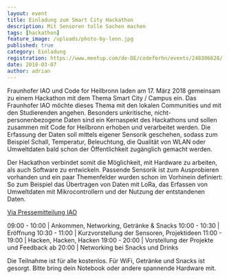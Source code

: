 ```yaml
---
layout: event
title: Einladung zum Smart City Hackathon 
description: Mit Sensoren tolle Sachen machen
tags: [hackathon]
feature_image: /uploads/photo-by-leon.jpg
published: true
category: Einladung
registration: https://www.meetup.com/de-DE/codeforhn/events/248306628/
date: 2018-03-07
author: adrian
---
```


Fraunhofer IAO und Code for Heilbronn laden am 17. März 2018 gemeinsam 
zu einem Hackathon mit dem Thema Smart City / Campus ein. Das Fraunhofer 
IAO möchte dieses Thema mit den lokalen Communities und mit den Studierenden angehen.
Besonders unkritische, nicht-personenbezogene Daten sind ein Kernaspekt 
des Hackathons und sollen zusammen mit Code for Heilbronn erhoben und 
verarbeitet werden. Die Erfassung der Daten soll mittels eigener Sensorik 
geschehen, sodass zum Beispiel Schall, Temperatur, Beleuchtung, die Qualität 
von WLAN oder Umweltdaten bald schon der Öffentlichkeit zugänglich gemacht werden.

Der Hackathon verbindet somit die Möglichkeit, mit Hardware zu arbeiten, 
als auch Software zu entwickeln. Passende Sensorik ist zum Ausprobieren 
vorhanden und ein paar Themenfelder wurden schon im Vorhinein definiert: 
So zum Beispiel das Übertragen von Daten mit LoRa, das Erfassen von 
Umweltdaten mit Mikrocontrollern und der Nutzung der entstandenen Daten.

[Via Pressemitteilung IAO](https://www.iao.fraunhofer.de/lang-de/presse-und-medien/aktuelles/1989-fraunhofer-iao-macht-bildungscampus-in-heilbronn-smart.html)

09:00 - 10:00 | Ankommen, Networking, Getränke & Snacks
10:00 - 10:30 | Eröffnung
10:30 - 11:00 | Kurzvorstellung der Sensoren, Projektideen
11:00 - 19:00 | Hacken, Hacken, Hacken
19:00 - 20:00 | Vorstellung der Projekte und Feedback
ab 20:00      | Networking bei Snacks und Drinks

Die Teilnahme ist für alle kostenlos. Für WiFi, Getränke und Snacks ist gesorgt. 
Bitte bring dein Notebook oder andere spannende Hardware mit.

